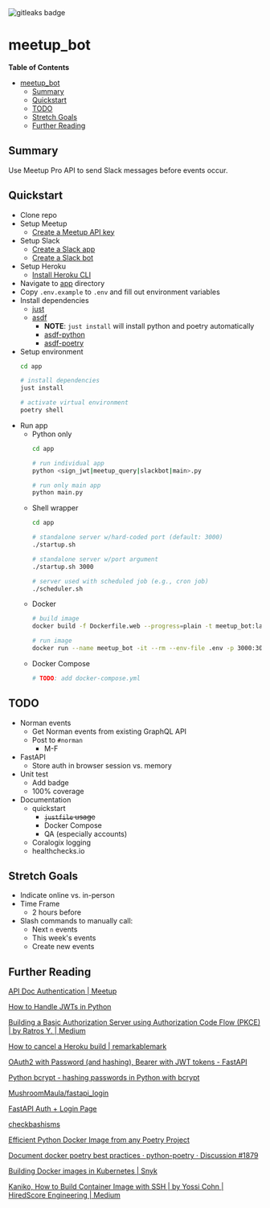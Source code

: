 <img alt="gitleaks badge" src="https://img.shields.io/badge/protected%20by-gitleaks-blue">

# meetup_bot
**Table of Contents**
* [meetup\_bot](#meetup_bot)
  * [Summary](#summary)
  * [Quickstart](#quickstart)
  * [TODO](#todo)
  * [Stretch Goals](#stretch-goals)
  * [Further Reading](#further-reading)

## Summary
Use Meetup Pro API to send Slack messages before events occur.

## Quickstart
* Clone repo
* Setup Meetup
  * [Create a Meetup API key](https://secure.meetup.com/meetup_api/key/)
* Setup Slack
  * [Create a Slack app](https://api.slack.com/apps)
  * [Create a Slack bot](https://api.slack.com/bot-users)
* Setup Heroku
  * [Install Heroku CLI](https://devcenter.heroku.com/articles/heroku-cli)
* Navigate to [app](app/) directory
* Copy `.env.example` to `.env` and fill out environment variables
* Install dependencies
  * [just](https://github.com/casey/just)
  * [asdf](https://asdf-vm.com/#/core-manage-asdf-vm)
    * **NOTE**: `just install` will install python and poetry automatically
    * [asdf-python](https://github.com/asdf-community/asdf-python)
    * [asdf-poetry](https://github.com/asdf-community/asdf-poetry)
* Setup environment
    ```bash
    cd app

    # install dependencies
    just install

    # activate virtual environment
    poetry shell
    ```
* Run app
  * Python only
    ```bash
    cd app

    # run individual app
    python <sign_jwt|meetup_query|slackbot|main>.py

    # run only main app
    python main.py
    ```
  * Shell wrapper
    ```bash
    cd app

    # standalone server w/hard-coded port (default: 3000)
    ./startup.sh

    # standalone server w/port argument
    ./startup.sh 3000

    # server used with scheduled job (e.g., cron job)
    ./scheduler.sh
    ```
  * Docker
    ```bash
    # build image
    docker build -f Dockerfile.web --progress=plain -t meetup_bot:latest .

    # run image
    docker run --name meetup_bot -it --rm --env-file .env -p 3000:3000 meetup_bot bash
    ```
  * Docker Compose
    ```bash
    # TODO: add docker-compose.yml
    ```

## TODO
* Norman events
  * Get Norman events from existing GraphQL API
  * Post to `#norman`
    * M-F
* FastAPI
  * Store auth in browser session vs. memory
* Unit test
  * Add badge
  * 100% coverage
* Documentation
  * quickstart
    * ~~`justfile` usage~~
    * Docker Compose
    * QA (especially accounts)
  * Coralogix logging
  * healthchecks.io

## Stretch Goals
* Indicate online vs. in-person
* Time Frame 
  * 2 hours before
* Slash commands to manually call:
  * Next `n` events
  * This week's events
  * Create new events

## Further Reading
[API Doc Authentication | Meetup](https://www.meetup.com/api/authentication/#p04-jwt-flow-section)

[How to Handle JWTs in Python](https://auth0.com/blog/how-to-handle-jwt-in-python/)

[Building a Basic Authorization Server using Authorization Code Flow (PKCE) | by Ratros Y. | Medium](https://medium.com/@ratrosy/building-a-basic-authorization-server-using-authorization-code-flow-pkce-3155e843466)

[How to cancel a Heroku build | remarkablemark](https://remarkablemark.org/blog/2021/05/05/heroku-cancel-build/)

[OAuth2 with Password (and hashing), Bearer with JWT tokens - FastAPI](https://fastapi.tiangolo.com/tutorial/security/oauth2-jwt/)

[Python bcrypt - hashing passwords in Python with bcrypt](https://zetcode.com/python/bcrypt/)

[MushroomMaula/fastapi_login](https://github.com/MushroomMaula/fastapi_login)

[FastAPI Auth + Login Page](https://dev.to/athulcajay/fastapi-auth-login-page-48po)

[checkbashisms](https://command-not-found.com/checkbashisms)

[Efficient Python Docker Image from any Poetry Project](https://denisbrogg.hashnode.dev/efficient-python-docker-image-from-any-poetry-project)

[Document docker poetry best practices · python-poetry · Discussion #1879](https://github.com/python-poetry/poetry/discussions/1879#discussioncomment-216865)

[Building Docker images in Kubernetes | Snyk](https://snyk.io/blog/building-docker-images-kubernetes/)

[Kaniko, How to Build Container Image with SSH | by Yossi Cohn | HiredScore Engineering | Medium](https://medium.com/hiredscore-engineering/kaniko-builds-with-private-repository-634d5e7fa4a5)
